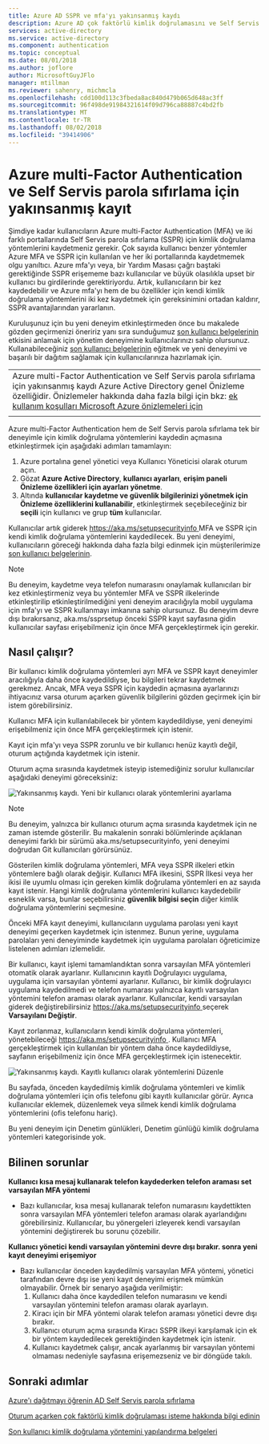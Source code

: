 ```yaml
---
title: Azure AD SSPR ve mfa'yı yakınsanmış kaydı
description: Azure AD çok faktörlü kimlik doğrulamasını ve Self Servis parola sıfırlama kaydı
services: active-directory
ms.service: active-directory
ms.component: authentication
ms.topic: conceptual
ms.date: 08/01/2018
ms.author: joflore
author: MicrosoftGuyJFlo
manager: mtillman
ms.reviewer: sahenry, michmcla
ms.openlocfilehash: cdd100d113c3fbeda8ac840d479b065d648ac3ff
ms.sourcegitcommit: 96f498de91984321614f09d796ca88887c4bd2fb
ms.translationtype: MT
ms.contentlocale: tr-TR
ms.lasthandoff: 08/02/2018
ms.locfileid: "39414906"
---
```

# <a name="converged-registration-for-self-service-password-reset-and-azure-multi-factor-authentication"></a>Azure multi-Factor Authentication ve Self Servis parola sıfırlama için yakınsanmış kayıt

Şimdiye kadar kullanıcıların Azure multi-Factor Authentication (MFA) ve iki farklı portallarında Self Servis parola sıfırlama (SSPR) için kimlik doğrulama yöntemlerini kaydetmeniz gerekir. Çok sayıda kullanıcı benzer yöntemler Azure MFA ve SSPR için kullanılan ve her iki portallarında kaydetmemek olgu yanıltıcı. Azure mfa'yı veya, bir Yardım Masası çağrı baştaki gerektiğinde SSPR erişememe bazı kullanıcılar ve büyük olasılıkla upset bir kullanıcı bu girdilerinde gerektiriyordu. Artık, kullanıcıların bir kez kaydedebilir ve Azure mfa'yı hem de bu özellikler için kendi kimlik doğrulama yöntemlerini iki kez kaydetmek için gereksinimini ortadan kaldırır, SSPR avantajlarından yararlanın.  

Kuruluşunuz için bu yeni deneyim etkinleştirmeden önce bu makalede gözden geçirmenizi öneririz yanı sıra sunduğumuz [son kullanıcı belgelerinin](https://aka.ms/securityinfoguide) etkisini anlamak için yönetim deneyimine kullanıcılarınızı sahip olursunuz. Kullanabileceğiniz [son kullanıcı belgelerinin](https://aka.ms/securityinfoguide) eğitmek ve yeni deneyimi ve başarılı bir dağıtım sağlamak için kullanıcılarınıza hazırlamak için.

|     |
| --- |
| Azure multi-Factor Authentication ve Self Servis parola sıfırlama için yakınsanmış kaydı Azure Active Directory genel Önizleme özelliğidir. Önizlemeler hakkında daha fazla bilgi için bkz: [ek kullanım koşulları Microsoft Azure önizlemeleri için](https://azure.microsoft.com/support/legal/preview-supplemental-terms/)|
|     |

Azure multi-Factor Authentication hem de Self Servis parola sıfırlama tek bir deneyimle için kimlik doğrulama yöntemlerini kaydedin açmasına etkinleştirmek için aşağıdaki adımları tamamlayın:

1. Azure portalına genel yönetici veya Kullanıcı Yöneticisi olarak oturum açın.
2. Gözat **Azure Active Directory**, **kullanıcı ayarları**, **erişim paneli Önizleme özellikleri için ayarları yönetme**.
3. Altında **kullanıcılar kaydetme ve güvenlik bilgilerinizi yönetmek için Önizleme özelliklerini kullanabilir**, etkinleştirmek seçebileceğiniz bir **seçili** için kullanıcı ve grup **tüm** kullanıcılar.

Kullanıcılar artık giderek [ https://aka.ms/setupsecurityinfo ](https://aka.ms/setupsecurityinfo) MFA ve SSPR için kendi kimlik doğrulama yöntemlerini kaydedilecek. Bu yeni deneyimi, kullanıcıların göreceği hakkında daha fazla bilgi edinmek için müşterilerimize [son kullanıcı belgelerinin](https://aka.ms/securityinfoguide).  

> [!NOTE]
> Bu deneyim, kaydetme veya telefon numarasını onaylamak kullanıcıları bir kez etkinleştirmeniz veya bu yöntemler MFA ve SSPR ilkelerinde etkinleştirilip etkinleştirilmediğini yeni deneyim aracılığıyla mobil uygulama için mfa'yı ve SSPR kullanmayı imkanına sahip olursunuz. Bu deneyim devre dışı bırakırsanız, aka.ms/ssprsetup önceki SSPR kayıt sayfasına gidin kullanıcılar sayfası erişebilmeniz için önce MFA gerçekleştirmek için gerekir.  

## <a name="how-it-works"></a>Nasıl çalışır?

Bir kullanıcı kimlik doğrulama yöntemleri ayrı MFA ve SSPR kayıt deneyimler aracılığıyla daha önce kaydedildiyse, bu bilgileri tekrar kaydetmek gerekmez. Ancak, MFA veya SSPR için kaydedin açmasına ayarlarınızı ihtiyacınız varsa oturum açarken güvenlik bilgilerini gözden geçirmek için bir istem görebilirsiniz.

Kullanıcı MFA için kullanılabilecek bir yöntem kaydedildiyse, yeni deneyimi erişebilmeniz için önce MFA gerçekleştirmek için istenir.

Kayıt için mfa'yı veya SSPR zorunlu ve bir kullanıcı henüz kayıtlı değil, oturum açtığında kaydetmek için istenir.

Oturum açma sırasında kaydetmek isteyip istemediğiniz sorulur kullanıcılar aşağıdaki deneyimi göreceksiniz:

![Yakınsanmış kaydı. Yeni bir kullanıcı olarak yöntemlerini ayarlama](./media/concept-registration-mfa-sspr-converged/concept-registration-add-methods.png)

> [!NOTE]
> Bu deneyim, yalnızca bir kullanıcı oturum açma sırasında kaydetmek için ne zaman istemde gösterilir. Bu makalenin sonraki bölümlerinde açıklanan deneyimi farklı bir sürümü aka.ms/setupsecurityinfo, yeni deneyimi doğrudan Git kullanıcıları görürsünüz.

Gösterilen kimlik doğrulama yöntemleri, MFA veya SSPR ilkeleri etkin yöntemlere bağlı olarak değişir. Kullanıcı MFA ilkesini, SSPR İlkesi veya her ikisi ile uyumlu olması için gereken kimlik doğrulama yöntemleri en az sayıda kayıt istenir. Hangi kimlik doğrulama yöntemlerini kullanıcı kaydedebilir esneklik varsa, bunlar seçebilirsiniz **güvenlik bilgisi seçin** diğer kimlik doğrulama yöntemlerini seçmesine.  

Önceki MFA kayıt deneyimi, kullanıcıların uygulama parolası yeni kayıt deneyimi geçerken kaydetmek için istenmez. Bunun yerine, uygulama parolaları yeni deneyiminde kaydetmek için uygulama parolaları öğreticimize listelenen adımları izlemelidir.  

Bir kullanıcı, kayıt işlemi tamamlandıktan sonra varsayılan MFA yöntemleri otomatik olarak ayarlanır. Kullanıcının kayıtlı Doğrulayıcı uygulama, uygulama için varsayılan yöntemi ayarlanır. Kullanıcı, bir kimlik doğrulayıcı uygulama kaydedilmedi ve telefon numarası yalnızca kayıtlı varsayılan yöntemini telefon araması olarak ayarlanır. Kullanıcılar, kendi varsayılan giderek değiştirebilirsiniz [ https://aka.ms/setupsecurityinfo ](https://aka.ms/setupsecurityinfo) seçerek **Varsayılanı Değiştir**.  

Kayıt zorlanmaz, kullanıcıların kendi kimlik doğrulama yöntemleri, yönetebileceği [ https://aka.ms/setupsecurityinfo ](https://aka.ms/setupsecurityinfo). Kullanıcı MFA gerçekleştirmek için kullanılan bir yöntem daha önce kaydedildiyse, sayfanın erişebilmeniz için önce MFA gerçekleştirmek için istenecektir.  

![Yakınsanmış kaydı. Kayıtlı kullanıcı olarak yöntemlerini Düzenle](./media/concept-registration-mfa-sspr-converged/concept-registration-edit-methods.png)

Bu sayfada, önceden kaydedilmiş kimlik doğrulama yöntemleri ve kimlik doğrulama yöntemleri için ofis telefonu gibi kayıtlı kullanıcılar görür. Ayrıca kullanıcılar eklemek, düzenlemek veya silmek kendi kimlik doğrulama yöntemlerini (ofis telefonu hariç).  

Bu yeni deneyim için Denetim günlükleri, Denetim günlüğü kimlik doğrulama yöntemleri kategorisinde yok.  

## <a name="known-issues"></a>Bilinen sorunlar

**Kullanıcı kısa mesaj kullanarak telefon kaydederken telefon araması set varsayılan MFA yöntemi**
   * Bazı kullanıcılar, kısa mesaj kullanarak telefon numarasını kaydettikten sonra varsayılan MFA yöntemleri telefon araması olarak ayarlandığını görebilirsiniz. Kullanıcılar, bu yönergeleri izleyerek kendi varsayılan yöntemini değiştirerek bu sorunu çözebilir. 

**Kullanıcı yönetici kendi varsayılan yöntemini devre dışı bırakır. sonra yeni kayıt deneyimi erişemiyor**
   * Bazı kullanıcılar önceden kaydedilmiş varsayılan MFA yöntemi, yönetici tarafından devre dışı ise yeni kayıt deneyimi erişmek mümkün olmayabilir. Örnek bir senaryo aşağıda verilmiştir: 
      1. Kullanıcı daha önce kaydedilen telefon numarasını ve kendi varsayılan yöntemini telefon araması olarak ayarlayın.
      2. Kiracı için bir MFA yöntemi olarak telefon araması yönetici devre dışı bırakır.
      3. Kullanıcı oturum açma sırasında Kiracı SSPR ilkeyi karşılamak için ek bir yöntem kaydedilecek gerektiğinden kaydetmek için istenir.
      4. Kullanıcı kaydetmek çalışır, ancak ayarlanmış bir varsayılan yöntemi olmaması nedeniyle sayfasına erişemezseniz ve bir döngüde takılı.

## <a name="next-steps"></a>Sonraki adımlar

[Azure'ı dağıtmayı öğrenin AD Self Servis parola sıfırlama](howto-sspr-deployment.md)

[Oturum açarken çok faktörlü kimlik doğrulaması isteme hakkında bilgi edinin](howto-mfa-getstarted.md)

[Son kullanıcı kimlik doğrulama yöntemini yapılandırma belgeleri](https://aka.ms/securityinfoguide)